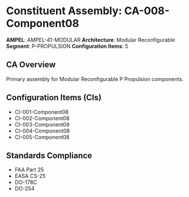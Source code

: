 # Constituent Assembly: CA-008-Component08

**AMPEL**: AMPEL-41-MODULAR
**Architecture**: Modular Reconfigurable
**Segment**: P-PROPULSION
**Configuration Items**: 5

## CA Overview
Primary assembly for Modular Reconfigurable P Propulsion components.

## Configuration Items (CIs)
- CI-001-Component08
- CI-002-Component08
- CI-003-Component08
- CI-004-Component08
- CI-005-Component08

## Standards Compliance
- FAA Part 25
- EASA CS-25
- DO-178C
- DO-254
